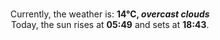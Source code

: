 <p  align="center"><br/>Currently, the weather is: <b> 14°C, <i>overcast clouds</i></b></br>Today, the sun rises at <b>05:49</b> and sets at <b>18:43</b>.</p>
